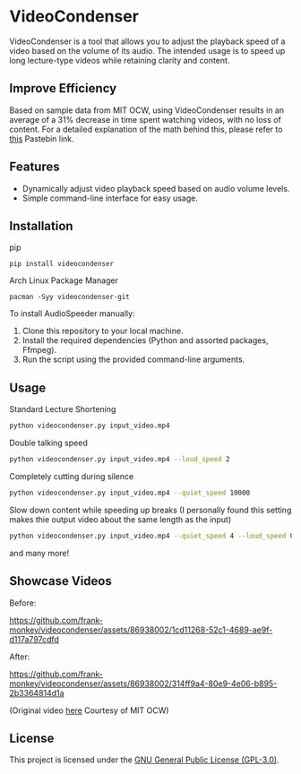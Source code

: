 # VideoCondenser

VideoCondenser is a tool that allows you to adjust the playback speed of a video based on the volume of its audio. 
The intended usage is to speed up long lecture-type videos while retaining clarity and content.

## Improve Efficiency
Based on sample data from MIT OCW, using VideoCondenser results in an average of a 31% decrease in time spent watching videos, with no loss of content. For a detailed explanation of the math behind this, please refer to [this](https://pastebin.com/hgD7zatj) Pastebin link.

## Features

- Dynamically adjust video playback speed based on audio volume levels.
- Simple command-line interface for easy usage.

## Installation

pip
```
pip install videocondenser
```

Arch Linux Package Manager
```
pacman -Syy videocondenser-git
```

To install AudioSpeeder manually:

1. Clone this repository to your local machine.
2. Install the required dependencies (Python and assorted packages, Ffmpeg).
3. Run the script using the provided command-line arguments.

## Usage

Standard Lecture Shortening
```bash
python videocondenser.py input_video.mp4
```
Double talking speed 
```bash
python videocondenser.py input_video.mp4 --loud_speed 2
```

Completely cutting during silence
```bash
python videocondenser.py input_video.mp4 --quiet_speed 10000
```

Slow down content while speeding up breaks (I personally found this setting makes thie output video about the same length as the input)
```bash
python videocondenser.py input_video.mp4 --quiet_speed 4 --loud_speed 0.75
```
and many more!

## Showcase Videos

Before:

https://github.com/frank-monkey/videocondenser/assets/86938002/1cd11268-52c1-4689-ae9f-d117a797cdfd

After:

https://github.com/frank-monkey/videocondenser/assets/86938002/314ff9a4-80e9-4e06-b895-2b3364814d1a

(Original video [here](https://youtu.be/jANZxzetPaQ) Courtesy of MIT OCW)


## License

This project is licensed under the [GNU General Public License (GPL-3.0)](LICENSE.txt).
